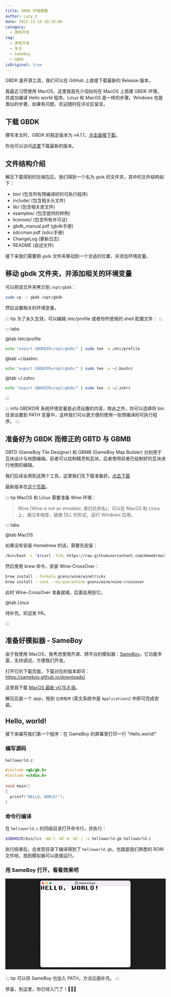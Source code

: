 ```yaml
---
title: GBDK 环境搭建
author: Lazy_V
date: 2022-12-18 19:10:00
category:
  - 游戏开发
tag:
  - 游戏开发
  - 复古
  - GameBoy
  - GBDK
isOriginal: true
---
```


GBDK 是开源工具，我们可以在 GitHub 上直接下载最新的 Release 版本。

我最近习惯使用 MacOS，这里我首先介绍如何在 MacOS 上搭建 GBDK 环境，并成功编译 Hello world 程序。Linux 和 MacOS 是一样的步骤。Windows 也是类似的步骤，如果有问题，欢迎随时在评论区留言。

<!-- more -->

## 下载 GBDK

撰写本文时，GBDK 的稳定版本为 v4.1.1，[点击直接下载](https://github.com/gbdk-2020/gbdk-2020/releases/download/4.1.1/gbdk-macos.tar.gz)。

你也可以访问[这里](https://github.com/gbdk-2020/gbdk-2020/releases)下载最新的版本。

## 文件结构介绍

解压下载得到的压缩包后，我们得到一个名为 `gbdk` 的文件夹，其中的文件结构如下：

- <FontIcon icon="folder" /> bin/ (包含所有预编译好的可执行程序)
- <FontIcon icon="folder" /> include/ (包含相关头文件)
- <FontIcon icon="folder" /> lib/ (包含相关库文件)
- <FontIcon icon="folder" /> examples/ (包含提供的样例)
- <FontIcon icon="folder" /> licenses/ (包含所有许可证)
- <FontIcon icon="pdf" /> gbdk_manual.pdf (gbdk手册)
- <FontIcon icon="pdf" /> sdccman.pdf (sdcc手册)
- <FontIcon icon="changelog" /> ChangeLog (更新日志)
- <FontIcon icon="readme" /> README (自述文件)

接下来我们需要把 `gbdk` 文件夹移动到一个合适的位置，并添加环境变量。

## 移动 gbdk 文件夹，并添加相关的环境变量

可以把该文件夹拷贝到 `/opt/gbdk`：

```bash
sudo cp -r gbdk /opt/gbdk
```

然后设置相关的环境变量。

::: tip
为了永久生效，可以编辑 /etc/profile 或者你所使用的 shell 配置文件：
:::

::: tabs

@tab /etc/profile

```bash
echo "export GBDKDIR=/opt/gbdk/" | sudo tee -a /etc/profile
```

@tab ~/.bashrc

```bash
echo "export GBDKDIR=/opt/gbdk/" | sudo tee -a ~/.bashrc
```

@tab ~/.zshrc

```bash
echo "export GBDKDIR=/opt/gbdk/" | sudo tee -a ~/.zshrc
```

:::

::: info
GBDKDIR 系统环境变量是必须设置的内容，除此之外，你可以选择将 bin 目录设置到 PATH 变量中，这样我们可以更方便的使用一些预编译的可执行程序。
:::

## 准备好为 GBDK 而修正的 GBTD 与 GBMB

GBTD (GameBoy Tile Designer) 和 GBMB (GameBoy Map Builder) 分别用于瓦块设计与地图编辑。前者可以绘制精灵和瓦块，后者使用前者已绘制好的瓦块进行地图的编辑。

我们后续会用到这两个工具，这里我们先下载准备好。[点击下载](https://github.com/gbdk-2020/GBTD_GBMB/releases/download/2.4.5/GBTD_GBMB_release.zip)

最新版本在[这个页面](https://github.com/gbdk-2020/GBTD_GBMB/releases)。

::: tip
MacOS 和 Linux 需要准备 Wine 环境：

> Wine (Wine is not an emulator, 递归式命名)，可以在 MacOS 和 Linux 上，通过本地库，链接 DLL 的形式，运行 Windows 应用。

::: tabs

@tab MacOS

如果没有安装 Homebrew 的话，需要先安装：

```bash
/bin/bash -c "$(curl -fsSL https://raw.githubusercontent.com/Homebrew/install/HEAD/install.sh)"
```

然后使用 brew 命令，安装 Wine-CrossOver：

```bash
brew install --formula gcenx/wine/winetricks
brew install --cask --no-quarantine gcenx/wine/wine-crossover
```

此时 Wine-CrossOver 准备就绪，后面会用到它。

@tab Linux

待补充。欢迎发 PR。

:::

## 准备好模拟器 - SameBoy

由于我使用 MacOS，我考虑使用开源、跨平台的模拟器：[SameBoy](https://github.com/LIJI32/SameBoy)，它功能丰富，支持调试，方便我们开发。

打开它的下载页面，下载对应的版本即可：https://sameboy.github.io/downloads/

这里我下载 [MacOS 最新 v0.15.8 版](https://github.com/LIJI32/SameBoy/releases/download/v0.15.8/sameboy_cocoa_v0.15.8.zip)。

解压后是一个 app，拖到 `应用程序` (英文系统中是 `Applications`) 中即可完成安装。

## Hello, world!

接下来编写我们第一个程序：在 GameBoy 的屏幕里打印一行 "Hello,world!"

### 编写源码

`helloworld.c`:

```c
#include <gb/gb.h>
#include <stdio.h>

void main()
{
  printf("HELLO, WORLD!");
}
```

### 命令行编译

在 `helloworld.c` 的同级目录打开命令行，并执行：

```bash
$GBDKDIR/bin/lcc -Wa-l -Wl-m -Wl-j -o helloworld.gb helloworld.c
```

执行结束后，会发现目录下编译得到了 `helloworld.gb`，也就是我们熟悉的 ROM 文件啦，放到模拟器可以直接运行。

### 用 SameBoy 打开，看看效果吧

![Hello, world!](./images/helloworld_samboy.png)

::: tip
可以将 SameBoy 也加入 PATH，方法后面补充。
:::

恭喜，到这里，你已经入门了！🎉🎉🎉